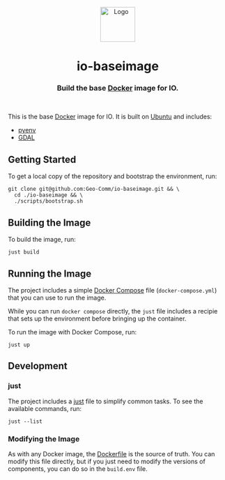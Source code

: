 <p align="center">
   <a href="https://github.com/Geo-Comm/airflow-provider-io">
    <img src="../../docs/source/_static/logo.svg" alt="Logo" height="80">
  </a>
</p>
<h1 align="center">
  io-baseimage
</h1>
  <h3 align="center">
  Build the base <a href="https://www.docker.com/">Docker</a> image for IO.
</h3>

<br/>

This is the base [Docker](https://www.docker.com/) image for IO.  It is built
on [Ubuntu](https://ubuntu.com/) and includes:

* [pyenv](https://github.com/pyenv/pyenv)
* [GDAL](https://gdal.org/)


## Getting Started

To get a local copy of the repository and bootstrap the environment, run:

```shell
git clone git@github.com:Geo-Comm/io-baseimage.git && \
  cd ./io-baseimage && \
  ./scripts/bootstrap.sh
```

## Building the Image

To build the image, run:

```shell
just build
```

## Running the Image

The project includes a simple
[Docker Compose](https://docs.docker.com/compose/) file (`docker-compose.yml`)
that you can use to run the image.

While you can run `docker compose` directly, the `just` file includes a
recipie that sets up the environment before bringing up the container.

To run the image with Docker Compose, run:

```shell
just up
````


## Development

### just

The project includes a [just](https://github.com/casey/just) file to simplify
common tasks.  To see the available commands, run:

```shell
just --list
```

### Modifying the Image

As with any Docker image, the
[Dockerfile](https://docs.docker.com/reference/dockerfile/) is the source of
truth.  You can modify this file directly, but if you just need to modify
the versions of components, you can do so in the `build.env` file.
